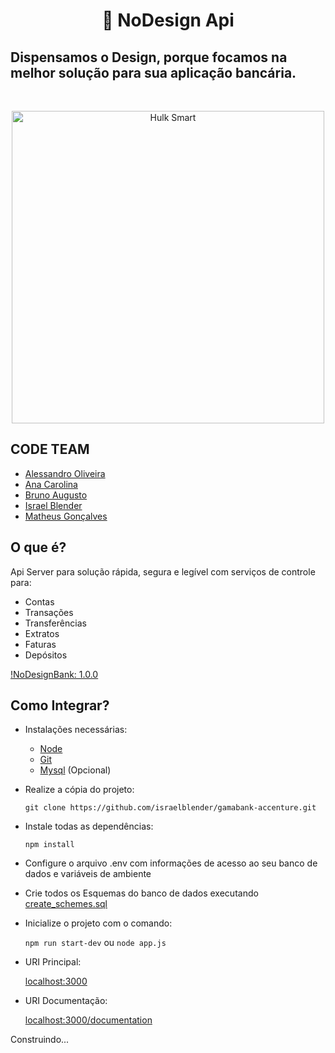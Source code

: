 <h1 align="center">🏦 NoDesign Api</h1>

## Dispensamos o Design, porque focamos na melhor solução para sua aplicação bancária.

<br>
<p align="center">
  <img width=500 heigth:500 src="https://miro.medium.com/max/700/1*_JJTknJYPxJPLNEEB3jh7Q.gif" alt="Hulk Smart"/>
</p>

## CODE TEAM
  - [Alessandro Oliveira](https://github.com/expertaoliveira)
  - [Ana Carolina](https://github.com/anacarolinacv)
  - [Bruno Augusto](https://github.com/BrunoAgst)
  - [Israel Blender](https://github.com/israelblender)
  - [Matheus Gonçalves](any)

## O que é?

Api Server para solução rápida, segura e legível com serviços de controle para:
* Contas
* Transações
* Transferências
* Extratos
* Faturas
* Depósitos

[!NoDesignBank: 1.0.0]()
## Como Integrar?
* Instalações necessárias:
  * [Node](https://nodejs.org/en/)
  * [Git](https://git-scm.com/downloads)
  * [Mysql](https://www.mysql.com/downloads/) (Opcional)

* Realize a cópia do projeto:

    ```git clone https://github.com/israelblender/gamabank-accenture.git```

* Instale todas as dependências:

    ```npm install```

* Configure o arquivo .env com informações de acesso ao seu banco de dados e variáveis de ambiente

* Crie todos os Esquemas do banco de dados executando [create_schemes.sql](https://github.com/israelblender/gamabank-accenture/blob/main/sql/create_schemes.sql)

* Inicialize o projeto com o comando:

    ```npm run start-dev``` ou ```node app.js```

* URI Principal:

    [localhost:3000](https://localhost:3000)

* URI Documentação:

    [localhost:3000/documentation](https://localhost:3000/documentation)

Construindo...
